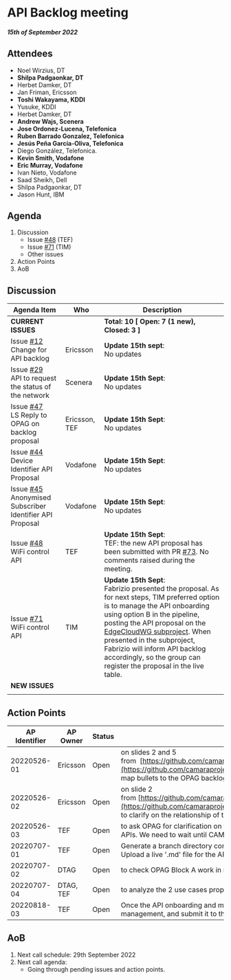 # API Backlog meeting

#### *15th of September 2022*

## Attendees

* Noel Wirzius, DT
* **Shilpa Padgaonkar, DT**
* Herbet Damker, DT
* Jan Friman, Ericsson
* **Toshi Wakayama, KDDI**
* Yusuke, KDDI
* Herbet Damker, DT
* **Andrew Wajs, Scenera**
* **Jose Ordonez-Lucena, Telefonica**
* **Ruben Barrado Gonzalez, Telefonica**
* **Jesús Peña García-Oliva, Telefonica**
* Diego González, Telefonica.
* **Kevin Smith, Vodafone**
* **Eric Murray, Vodafone**
* Ivan Nieto, Vodafone
* Saad Sheikh, Dell
* Shilpa Padgaonkar, DT
* Jason Hunt, IBM

## Agenda

1. Discussion
   - Issue [#48](https://github.com/camaraproject/WorkingGroups/issues/48) (TEF)
   - Issue [#71](https://github.com/camaraproject/WorkingGroups/issues/71) (TIM)
   - Other issues
2. Action Points
3. AoB

## Discussion


| Agenda Item | Who | Description |
| ----------- | --- | ----------- |
| **CURRENT ISSUES** |  | **Total: 10 [ Open: 7 (1 new), Closed: 3 ]** |
| Issue [#12](https://github.com/camaraproject/WorkingGroups/issues/12)<br>Change for API backlog | Ericsson | **Update 15th sept**: <br>No updates |
| Issue [#29](https://github.com/camaraproject/WorkingGroups/issues/29)<br>API to request the status of the network | Scenera | **Update 15th Sept**: <br>No updates |
| Issue [#47](https://github.com/camaraproject/WorkingGroups/issues/47)<br>LS Reply to OPAG on backlog proposal | Ericsson, TEF | **Update 15th Sept**: <br>No updates  |
| Issue [#44](https://github.com/camaraproject/WorkingGroups/issues/44)<br>Device Identifier API Proposal | Vodafone | **Update 15th Sept**: <br>No updates  |
| Issue [#45](https://github.com/camaraproject/WorkingGroups/issues/45)<br>Anonymised Subscriber Identifier API Proposal | Vodafone | **Update 15th Sept**: <br>No updates |
| Issue [#48](https://github.com/camaraproject/WorkingGroups/issues/48)<br>WiFi control API | TEF | **Update 15th Sept**: <br> TEF: the new API proposal has been submitted with PR [#73](https://github.com/camaraproject/WorkingGroups/pull/73). No comments raised during the meeting. |
| Issue [#71]([#45](https://github.com/camaraproject/WorkingGroups/issues/71))<br>WiFi control API | TIM | **Update 15th Sept**: <br> Fabrizio presented the proposal. As for next steps, TIM preferred option is to manage the API onboarding using option B in the pipeline, posting the API proposal on the [EdgeCloudWG subproject](https://github.com/camaraproject/EdgeCloud). When presented in the subproject, Fabrizio will inform  API backlog accordingly, so the group can register the proposal in the live table.|
| **NEW ISSUES** |  |  |
|  |  |  |

  
## Action Points

| AP Identifier | AP Owner | Status | Description |
| ------------- | -------- | ------ | ----------- |
| 20220526-01 | Ericsson | Open | on slides 2 and 5 from  [https://github.com/camaraproject/WorkingGroups/blob/main/APIBacklog/documentation/Contributions/API%20backlog%20proposal%20for%20change.pdf](https://github.com/camaraproject/WorkingGroups/blob/main/APIBacklog/documentation/Contributions/API%20backlog%20proposal%20for%20change.pdf), to map bullets to the OPAG backlog topics, to align CAMARA-OPAG work. |
| 20220526-02 | Ericsson | Open | on slide 2 from [https://github.com/camaraproject/WorkingGroups/blob/main/APIBacklog/documentation/Contributions/API%20backlog%20proposal%20for%20change.pdf](https://github.com/camaraproject/WorkingGroups/blob/main/APIBacklog/documentation/Contributions/API%20backlog%20proposal%20for%20change.pdf) from to clarify on the relationship of the first bullet (service ordering with SLA requirements) with the QoD API already posted in CAMARA. |
| 20220526-03 | TEF | Open | to ask OPAG for clarification on the differences between traffic influence and QoS management, and the relationship between traffic influence and the Telco edge APIs. We need to wait until CAMARA-OPAG ToR is signed. |
| 20220707-01 | TEF | Open | Generate a branch directory compliant with CAMARA 'ways of working'.<br>Upload a live '.md' file for the API backlog, and inform WG participants of way forward. |
| 20220707-02 | DTAG | Open | to check OPAG Block A work in roaming, and identify differences/touchpoints between planned work in CAMARA. |
| 20220707-04 | DTAG, TEF | Open | to analyze the 2 use cases proposed by VF for issue [#44](https://github.com/camaraproject/WorkingGroups/issues/44) socializing them internally, and post feedback/comments in the issue thread.  |
| 20220818-03 | TEF | Open | Once the API onboarding and management procedures are approved by SteerCo, generate a .md file to document the overall process, including versioning management, and submit it to the Commonalities WG. |


## AoB

1. Next call schedule: 29th September 2022
2. Next call agenda:
    * Going through pending issues and action points. 
